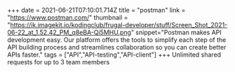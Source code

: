 +++
date = 2021-06-21T07:10:01.714Z
title = "postman"
link = "https://www.postman.com/"
thumbnail = "https://ik.imagekit.io/kodingclub/frugal-developer/stuff/Screen_Shot_2021-06-22_at_1.52.42_PM_q8eBA-Qi5MHU.png"
snippet="Postman makes API development easy. Our platform offers the tools to simplify each step of the API building process and streamlines collaboration so you can create better APIs faster."
tags = ["API","API-testing","API-client"]
+++
Unlimited shared requests for up to 3 team members